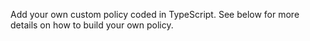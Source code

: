 Add your own custom policy coded in TypeScript. See below for more details on
how to build your own policy.

